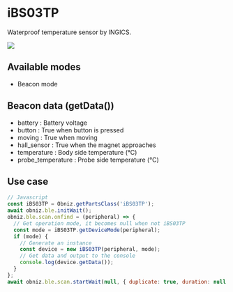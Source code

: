 # iBS03TP

Waterproof temperature sensor by INGICS.

![](image.jpg)

## Available modes

- Beacon mode

## Beacon data (getData())

- battery : Battery voltage
- button : True when button is pressed
- moving : True when moving
- hall_sensor : True when the magnet approaches
- temperature : Body side temperature (℃)
- probe_temperature : Probe side temperature (℃)

## Use case

```javascript
// Javascript
const iBS03TP = Obniz.getPartsClass('iBS03TP');
await obniz.ble.initWait();
obniz.ble.scan.onfind = (peripheral) => {
  // Get operation mode, it becomes null when not iBS03TP
  const mode = iBS03TP.getDeviceMode(peripheral);
  if (mode) {
    // Generate an instance
    const device = new iBS03TP(peripheral, mode);
    // Get data and output to the console
    console.log(device.getData());
  }
};
await obniz.ble.scan.startWait(null, { duplicate: true, duration: null });
```
